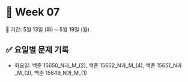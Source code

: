 ﻿# 📘 Week 07

<!-- 기간 시작 -->
📆 기간: 5월 13일 (화) ~ 5월 19일 (월)
<!-- 기간 끝 -->

<!-- 요일별 기록 시작 -->
## ✅ 요일별 문제 기록
- 화요일: 백준 15650_N과_M_(2), 백준 15652_N과_M_(4), 백준 15651_N과_M_(3), 백준 15649_N과_M_(1)
<!-- 요일별 기록 끝 -->
